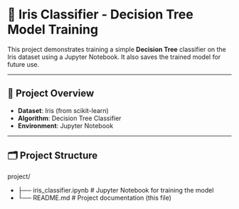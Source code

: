 # 🌸 Iris Classifier - Decision Tree Model Training

This project demonstrates training a simple **Decision Tree** classifier on the Iris dataset using a Jupyter Notebook. It also saves the trained model for future use.

---

## 📘 Project Overview

- **Dataset**: Iris (from scikit-learn)
- **Algorithm**: Decision Tree Classifier
- **Environment**: Jupyter Notebook

---

## 🗂️ Project Structure
project/
- ├── iris_classifier.ipynb # Jupyter Notebook for training the model
- └── README.md # Project documentation (this file)
